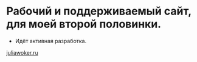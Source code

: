 # Рабочий и поддерживаемый сайт, для моей второй половинки.

- Идёт активная разработка.

[juliawoker.ru](https://juliawoker.ru/)
